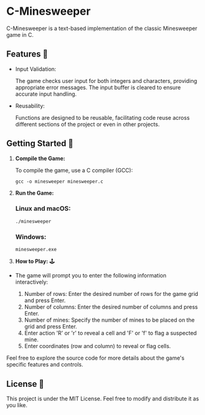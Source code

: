 # C-Minesweeper
C-Minesweeper is a text-based implementation of the classic Minesweeper game in C.

## Features 🌟
- Input Validation:
  
   The game checks user input for both integers and characters, providing appropriate error messages.
   The input buffer is cleared to ensure accurate input handling.
  
- Reusability:
  
   Functions are designed to be reusable, facilitating code reuse across different sections of the project or even in other projects.

## Getting Started 🚀
1. **Compile the Game:**

   To compile the game, use a C compiler (GCC):

   ```shell
   gcc -o minesweeper minesweeper.c
   ```
2. **Run the Game:**
   ### Linux and macOS:
   ```shell
   ./minesweeper
   ```
    ### Windows:
   ```shell
   minesweeper.exe
   ```
4. **How to Play:** 🕹️
- The game will prompt you to enter the following information interactively:

   1. Number of rows: Enter the desired number of rows for the game grid and press Enter.
   2. Number of columns: Enter the desired number of columns and press Enter.
   3. Number of mines: Specify the number of mines to be placed on the grid and press Enter.
   4. Enter action 'R' or 'r' to reveal a cell and 'F' or 'f' to flag a suspected mine.
   5. Enter coordinates (row and column) to reveal or flag cells.
  
Feel free to explore the source code for more details about the game's specific features and controls.

## License 📄
This project is under the MIT License. Feel free to modify and distribute it as you like.
